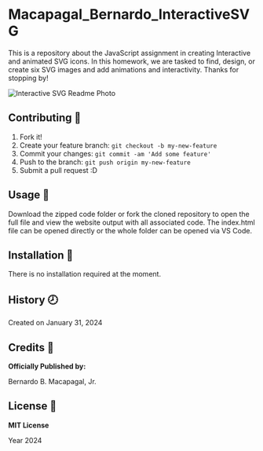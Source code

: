 # Macapagal_Bernardo_InteractiveSVG
This is a repository about the JavaScript assignment in creating Interactive and animated SVG icons. In this homework, we are tasked to find, design, or create six SVG images and add animations and interactivity. Thanks for stopping by!

![Interactive SVG Readme Photo](/images/InteractiveSVG_Readme.png)

## Contributing :bookmark:
1. Fork it!
2. Create your feature branch: `git checkout -b my-new-feature`
3. Commit your changes: `git commit -am 'Add some feature'`
4. Push to the branch: `git push origin my-new-feature`
5. Submit a pull request :D

## Usage :file_folder:
Download the zipped code folder or fork the cloned repository to open the full file and view the website output with all associated code. The index.html file can be opened directly or the whole folder can be opened via VS Code.

## Installation :wrench:
There is no installation required at the moment.

## History :clock8:
Created on January 31, 2024

## Credits :boy:
__Officially Published by:__

Bernardo B. Macapagal, Jr.

## License :page_facing_up:
__MIT License__

Year 2024